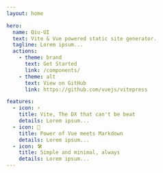 ```yaml
---
layout: home

hero:
  name: Qiu-UI
  text: Vite & Vue powered static site generator.
  tagline: Lorem ipsum...
  actions:
    - theme: brand
      text: Get Started
      link: /components/
    - theme: alt
      text: View on GitHub
      link: https://github.com/vuejs/vitepress

features:
  - icon: ⚡️
    title: Vite, The DX that can't be beat
    details: Lorem ipsum...
  - icon: 🖖
    title: Power of Vue meets Markdown
    details: Lorem ipsum...
  - icon: 🛠️
    title: Simple and minimal, always
    details: Lorem ipsum...
---
```

